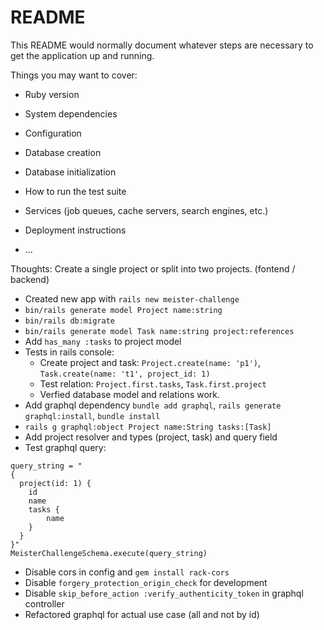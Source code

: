 # README

This README would normally document whatever steps are necessary to get the
application up and running.

Things you may want to cover:

* Ruby version

* System dependencies

* Configuration

* Database creation

* Database initialization

* How to run the test suite

* Services (job queues, cache servers, search engines, etc.)

* Deployment instructions

* ...

Thoughts: Create a single project or split into two projects. (fontend / backend)

- Created new app with `rails new meister-challenge`
- `bin/rails generate model Project name:string`
- `bin/rails db:migrate`
- `bin/rails generate model Task name:string project:references`
- Add `has_many :tasks` to project model
- Tests in rails console:
    - Create project and task: `Project.create(name: 'p1')`, `Task.create(name: 't1', project_id: 1)`
    - Test relation: `Project.first.tasks`, `Task.first.project`
    - Verfied database model and relations work.
- Add graphql dependency `bundle add graphql`, `rails generate graphql:install`, `bundle install`
- `rails g graphql:object Project name:String tasks:[Task]`
- Add project resolver and types (project, task) and query field
- Test graphql query:
```
query_string = "
{
  project(id: 1) {
    id
    name
    tasks {
        name
    }
  }
}"
MeisterChallengeSchema.execute(query_string)
```
- Disable cors in config and `gem install rack-cors`
- Disable `forgery_protection_origin_check` for development
- Disable `skip_before_action :verify_authenticity_token` in graphql controller
- Refactored graphql for actual use case (all and not by id)

